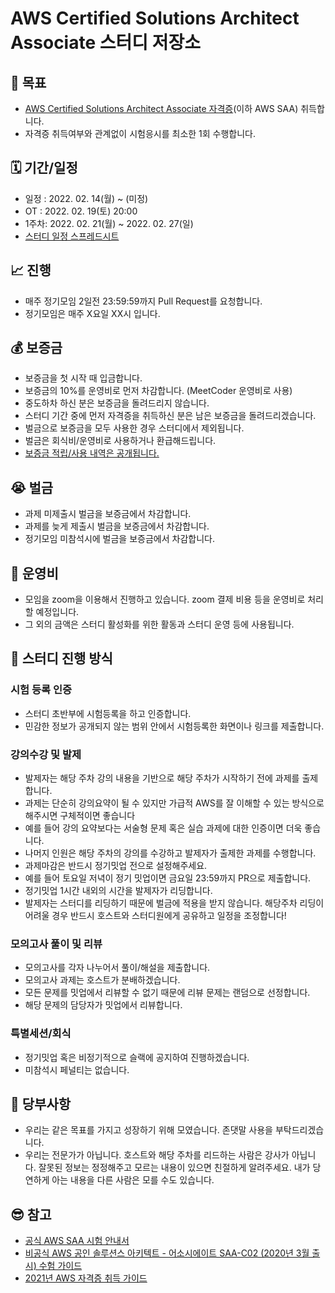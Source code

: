# AWS Certified Solutions Architect Associate 스터디 저장소

## 📝 목표
- [AWS Certified Solutions Architect Associate 자격증](https://aws.amazon.com/ko/certification/certified-solutions-architect-associate/)(이하 AWS SAA) 취득합니다.
- 자격증 취득여부와 관계없이 시험응시를 최소한 1회 수행합니다.

## 🗓 기간/일정
- 일정 : 2022. 02. 14(월) ~ (미정)
- OT : 2022. 02. 19(토) 20:00
- 1주차: 2022. 02. 21(월) ~ 2022. 02. 27(일)
- [스터디 일정 스프레드시트](https://docs.google.com/spreadsheets/d/1pa6ZBTiX5rF3yu7xVZ_nFffUFRJgk7jWbCozr3dP3nI/edit?usp=sharing)

## 📈 진행
- 매주 정기모임 2일전 23:59:59까지 Pull Request를 요청합니다.
- 정기모임은 매주 X요일 XX시 입니다.

## 💰 보증금
- 보증금을 첫 시작 때 입금합니다.
- 보증금의 10%를 운영비로 먼저 차감합니다. (MeetCoder 운영비로 사용)
- 중도하차 하신 분은 보증금을 돌려드리지 않습니다.
- 스터디 기간 중에 먼저 자격증을 취득하신 분은 남은 보증금을 돌려드리겠습니다.
- 벌금으로 보증금을 모두 사용한 경우 스터디에서 제외됩니다.
- 벌금은 회식비/운영비로 사용하거나 환급해드립니다.
- [보증금 적립/사용 내역은 공개됩니다.](https://docs.google.com/spreadsheets/d/1pa6ZBTiX5rF3yu7xVZ_nFffUFRJgk7jWbCozr3dP3nI/edit?usp=sharing)

## 😭 벌금
- 과제 미제출시 벌금을 보증금에서 차감합니다.
- 과제를 늦게 제출시 벌금을 보증금에서 차감합니다.
- 정기모임 미참석시에 벌금을 보증금에서 차감합니다.

## 🚚 운영비
- 모임을 zoom을 이용해서 진행하고 있습니다. zoom 결제 비용 등을 운영비로 처리할 예정입니다.
- 그 외의 금액은 스터디 활성화를 위한 활동과 스터디 운영 등에 사용됩니다.

## 📔 스터디 진행 방식
### 시험 등록 인증
- 스터디 초반부에 시험등록을 하고 인증합니다.
- 민감한 정보가 공개되지 않는 범위 안에서 시험등록한 화면이나 링크를 제출합니다.
### 강의수강 및 발제
- 발제자는 해당 주차 강의 내용을 기반으로 해당 주차가 시작하기 전에 과제를 출제합니다.
- 과제는 단순히 강의요약이 될 수 있지만 가급적 AWS를 잘 이해할 수 있는 방식으로 해주시면 구체적이면 좋습니다
- 예를 들어 강의 요약보다는 서술형 문제 혹은 실습 과제에 대한 인증이면 더욱 좋습니다.
- 나머지 인원은 해당 주차의 강의를 수강하고 발제자가 출제한 과제를 수행합니다.
- 과제마감은 반드시 정기밋업 전으로 설정해주세요.
- 예를 들어 토요일 저녁이 정기 밋업이면 금요일 23:59까지 PR으로 제출합니다.
- 정기밋업 1시간 내외의 시간을 발제자가 리딩합니다.
- 발제자는 스터디를 리딩하기 때문에 벌금에 적용을 받지 않습니다. 해당주차 리딩이 어려울 경우 반드시 호스트와 스터디원에게 공유하고 일정을 조정합니다!
### 모의고사 풀이 및 리뷰
- 모의고사를 각자 나누어서 풀이/해설을 제출합니다.
- 모의고사 과제는 호스트가 분배하겠습니다.
- 모든 문제를 밋업에서 리뷰할 수 없기 때문에 리뷰 문제는 랜덤으로 선정합니다.
- 해당 문제의 담당자가 밋업에서 리뷰합니다.
### 특별세션/회식
- 정기밋업 혹은 비정기적으로 슬랙에 공지하여 진행하겠습니다.
- 미참석시 페널티는 없습니다.

## 🙏 당부사항
- 우리는 같은 목표를 가지고 성장하기 위해 모였습니다. 존댓말 사용을 부탁드리겠습니다.
- 우리는 전문가가 아닙니다. 호스트와 해당 주차를 리드하는 사람은 강사가 아닙니다. 잘못된 정보는 정정해주고 모르는 내용이 있으면 친절하게 알려주세요. 내가 당연하게 아는 내용을 다른 사람은 모를 수도 있습니다.

## 😎 참고
- [공식 AWS SAA 시험 안내서](https://d1.awsstatic.com/ko_KR/training-and-certification/docs-sa-assoc/AWS-Certified-Solutions-Architect-Associate_Exam-Guide.pdf)
- [비공식 AWS 공인 솔루션스 아키텍트 - 어소시에이트 SAA-C02 (2020년 3월 출시) 수험 가이드](https://github.com/serithemage/AWSCertifiedSolutionsArchitectUnofficialStudyGuide)
- [2021년 AWS 자격증 취득 가이드](https://docs.google.com/presentation/d/1tsnHz01Qkd9tSRASv03PL3jqTP095DgvYLO0H2PwDnU/edit?usp=sharing)
